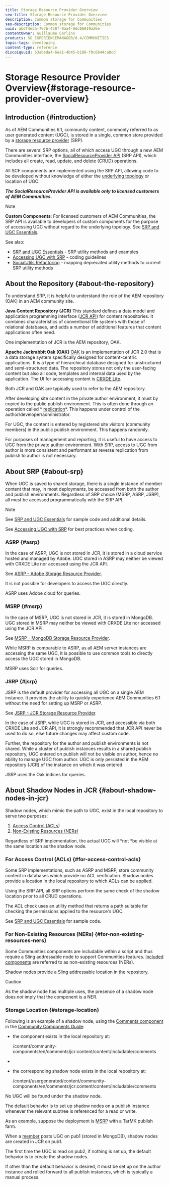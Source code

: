 ```yaml
---
title: Storage Resource Provider Overview
seo-title: Storage Resource Provider Overview
description: Common storage for Communities
seo-description: Common storage for Communities
uuid: abdf4e5a-767b-428f-9aa4-0dc06819a26e
contentOwner: Guillaume Carlino
products: SG_EXPERIENCEMANAGER/6.4/COMMUNITIES
topic-tags: developing
content-type: reference
discoiquuid: 63abeda4-6ea1-4b45-b188-f9c6b44ca0cd
---
```


# Storage Resource Provider Overview{#storage-resource-provider-overview}

## Introduction {#introduction}

As of AEM Communities 6.1, community content, commonly referred to as user generated content (UGC), is stored in a single, common store provided by a [storage resource provider](/help/communities/working-with-srp.md) (SRP).

There are several SRP options, all of which access UGC through a new AEM Communities interface, the [SocialResourceProvider API](/help/communities/srp-and-ugc.md) (SRP API), which includes all create, read, update, and delete (CRUD) operations.

All SCF components are implemented using the SRP API, allowing code to be developed without knowledge of either the [underlying topology](/help/communities/topologies.md) or location of UGC.

***The SocialResourceProvider API is available only to licensed customers of AEM Communities.***

>[!NOTE]
>
>**Custom Components**: For licensed customers of AEM Communities, the SRP API is available to developers of custom components for the purpose of accessing UGC without regard to the underlying topology. See [SRP and UGC Essentials](/help/communities/srp-and-ugc.md).

See also:

* [SRP and UGC Essentials](/help/communities/srp-and-ugc.md) - SRP utility methods and examples
* [Accessing UGC with SRP](/help/communities/accessing-ugc-with-srp.md) - coding guidelines
* [SocialUtils Refactoring](/help/communities/socialutils.md) - mapping deprecated utility methods to current SRP utility methods

## About the Repository {#about-the-repository}

To understand SRP, it is helpful to understand the role of the AEM repository (OAK) in an AEM community site.

**Java Content Repository (JCR)** 
This standard defines a data model and application programming interface ([JCR API](https://jackrabbit.apache.org/jcr/jcr-api.html)) for content repositories. It combines characteristics of conventional file systems with those of relational databases, and adds a number of additional features that content applications often need.

One implementation of JCR is the AEM repository, OAK.

**Apache Jackrabbit Oak (OAK)** 
[OAK](/help/sites-deploying/platform.md) is an implementation of JCR 2.0 that is a data storage system specifically designed for content-centric applications. It is a type of hierarchical database designed for unstructured and semi-structured data. The repository stores not only the user-facing content but also all code, templates and internal data used by the application. The UI for accessing content is [CRXDE Lite](/help/sites-developing/developing-with-crxde-lite.md).

Both JCR and OAK are typically used to refer to the AEM repository.

After developing site content in the private author environment, it must by copied to the public publish environment. This is often done through an operation called * [replication](/help/communities/deploy-communities.md#replication-agents-on-author)*. This happens under control of the author/developer/administrator.

For UGC, the content is entered by registered site visitors (community members) in the public publish environment. This happens randomly.

For purposes of management and reporting, it is useful to have access to UGC from the private author environment. With SRP, access to UGC from author is more consistent and performant as reverse replication from publish to author is not necessary.

## About SRP {#about-srp}

When UGC is saved to shared storage, there is a single instance of member content that may, in most deployments, be accessed from both the author and publish environments. Regardless of SRP choice (MSRP, ASRP, JSRP), all must be accessed programmatically with the SRP API.

>[!NOTE]
>
>See [SRP and UGC Essentials](/help/communities/srp-and-ugc.md) for sample code and additional details.
>
>See [Accessing UGC with SRP](/help/communities/accessing-ugc-with-srp.md) for best practices when coding.

### ASRP {#asrp}

In the case of ASRP, UGC is not stored in JCR, it is stored in a cloud service hosted and managed by Adobe. UGC stored in ASRP may neither be viewed with CRXDE Lite nor accessed using the JCR API.

See [ASRP - Adobe Storage Resource Provider](/help/communities/asrp.md).

It is not possible for developers to access the UGC directly.

ASRP uses Adobe cloud for queries.

### MSRP {#msrp}

In the case of MSRP, UGC is not stored in JCR, it is stored in MongoDB. UGC stored in MSRP may neither be viewed with CRXDE Lite nor accessed using the JCR API.

See [MSRP - MongoDB Storage Resource Provider](/help/communities/msrp.md).

While MSRP is comparable to ASRP, as all AEM server instances are accessing the same UGC, it is possible to use common tools to directly access the UGC stored in MongoDB.

MSRP uses Solr for queries.

### JSRP {#jsrp}

JSRP is the default provider for accessing all UGC on a single AEM instance. It provides the ability to quickly experience AEM Communities 6.1 without the need for setting up MSRP or ASRP.

See [JSRP - JCR Storage Resource Provider](/help/communities/jsrp.md).

In the case of JSRP, while UGC is stored in JCR, and accessible via both CRXDE Lite and JCR API, it is strongly recommended that JCR API never be used to do so, else future changes may affect custom code.

Further, the repository for the author and publish environments is not shared. While a cluster of publish instances results in a shared publish repository, UGC entered on publish will not be visible on author, hence no ability to manage UGC from author. UGC is only persisted in the AEM repository (JCR) of the instance on which it was entered.

JSRP uses the Oak indices for queries.

## About Shadow Nodes in JCR {#about-shadow-nodes-in-jcr}

Shadow nodes, which mimic the path to UGC, exist in the local repository to serve two purposes:

1. [Access Control (ACLs](#for-access-control-acls))
1. [Non-Existing Resources (NERs)](#for-non-existing-resources-ners)

Regardless of SRP implementation, the actual UGC will *not *be visible at the same location as the shadow node.

### For Access Control (ACLs) {#for-access-control-acls}

Some SRP implementations, such as ASRP and MSRP, store community content in databases which provide no ACL verification. Shadow nodes provide a location in the local repository to which ACLs can be applied.

Using the SRP API, all SRP options perform the same check of the shadow location prior to all CRUD operations.

The ACL check uses an utility method that returns a path suitable for checking the permissions applied to the resource's UGC.

See [SRP and UGC Essentials](/help/communities/srp-and-ugc.md) for sample code.

### For Non-Existing Resources (NERs) {#for-non-existing-resources-ners}

Some Communities components are includable within a script and thus require a Sling addressable node to support Communities features. [Included components](/help/communities/scf.md#add-or-include-a-communities-component) are referred to as non-existing resources (NERs).

Shadow nodes provide a Sling addressable location in the repository.

>[!CAUTION]
>
>As the shadow node has multiple uses, the presence of a shadow node does *not* imply that the component is a NER.

### Storage Location {#storage-location}

Following is an example of a shadow node, using the [Comments component](http://localhost:4502/content/community-components/en/comments.html) in the [Community Components Guide](/help/communities/components-guide.md):

* the component exists in the local repository at:

  /content/community-components/en/comments/jcr:content/content/includable/comments
* 
* the corresponding shadow node exists in the local repository at:

  /content/usergenerated/content/community-components/en/comments/jcr:content/content/includable/comments

No UGC will be found under the shadow node.

The default behavior is to set up shadow nodes on a publish instance whenever the relevant subtree is referenced for a read or write.

As an example, suppose the deployment is [MSRP](/help/communities/msrp.md) with a TarMK publish farm.

When a [member](/help/communities/users.md) posts UGC on pub1 (stored in MongoDB), shadow nodes are created in JCR on pub1.

The first time the UGC is read on pub2, if nothing is set up, the default behavior is to create the shadow nodes.

If other than the default behavior is desired, it must be set up on the author instance and rolled forward to all publish instances, which is typically a manual process.
